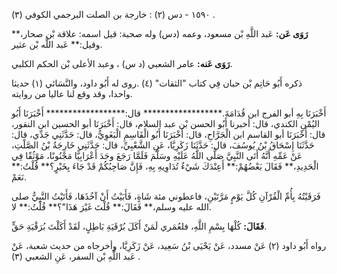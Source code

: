 ١٥٩٠ - دس (٢) : خارجة بن الصلت البرجمي الكوفي (٣) .

**رَوَى عَن:** عَبد اللَّهِ بْن مسعود، وعمه (دس) وله صحبة: قيل اسمه: علاقة بْن صحار،** وقيل:** عَبد اللَّه بْن عثير.

**رَوَى عَنه:** عامر الشعبي (د س) ، وعبد الأعلى بْن الحكم الكلبي.

ذكره أَبُو حَاتِم بْن حبان فِي كتاب "الثقات" (٤) .روى له أَبُو داود، والنَّسَائي (١) حديثا واحدا، وقد وقع لنا عاليا من روايته.

أَخْبَرَنَا بِهِ أبو الفرج ابن قُدَامَةَ.****************** قال:****************** أَخْبَرَنَا أَبُو اليُمْنِ الكندي، قال: أخبرنا أَبُو الحسن بْن عبد السلام، قال: أَخْبَرَنَا أبو الحسين ابن النقور، قال: أَخْبَرَنَا أبو القاسم ابن الْجَرَّاحِ، قال: أَخْبَرَنَا أَبُو الْقَاسِمِ الْبَغَوِيُّ، قال: حَدَّثَنِي جَدِّي، قال: حَدَّثَنَا إِسْحَاقُ بْنُ يُوسُفَ، قال: حَدَّثَنَا زَكَرِيَّا، عَنِ الشَّعْبِيِّ، قال: حَدَّثَنِي خَارِجَةُ بْنُ الصَّلْتِ، عَنْ عَمِّهِ أَنَّهُ أَتَى النَّبِيَّ صَلَّى اللَّهُ عَلَيْهِ وسَلَّمَ فَلَمَّا رَجَعَ وجَدَ أَعْرَابِيًّا مَجْنُونًا، مَوْثُقًا فِي الْحَدِيدِ،** فَقَالَ بَعْضُهُمْ:** أَعِنْدَكَ شَيْءٌ تُدَاوِيهِ بِهِ، فَإِنَّ صَاحِبُكُمْ قَدْ جَاءَ بِخَيْرٍ؟** قُلْتُ:** نَعَمْ.

فَرَقَيْتُهُ بِأُمِّ الْقُرْآنِ كُلَّ يَوْمٍ مَرَّتَيْنِ، فاعطوني مئة شَاةٍ، فَأَبَيْتُ أَنْ آخُذَهَا، فَأَتَيْتُ النَّبِيُّ صلى الله عليه وسلم،** فَقَالَ:** قُلْتَ غَيْرَ هَذَا"؟** قُلْتُ:** لا.

**فَقَالَ:** كُلْهَا بِسْمِ اللَّهِ، فلعُمَري لَمَنْ أَكَلَ بُرْقَيَةِ بَاطِلٍ، لَقَدْ أَكَلْتَ بُرَقْيَةِ حَقٍّ.

رواه أَبُو داود (٢) عَنْ مسدد، عَنْ يَحْيَى بْنُ سَعِيد، عَنْ زَكَرِيَّا، وأخرجاه من حديث شعبة، عَنْ عَبد اللَّهِ بْن السفر، عَنِ الشعبي (٣) .